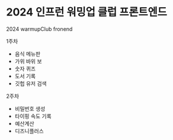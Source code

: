 # 2024 인프런 워밍업 클럽 프론트엔드
2024 warmupClub fronend

1주차
- 음식 메뉴판
- 가위 바위 보
- 숫자 퀴즈
- 도서 기록
- 깃헙 유저 검색

2주차
- 비밀번호 생성
- 타이핑 속도 기록
- 예산계산
- 디즈니플러스
